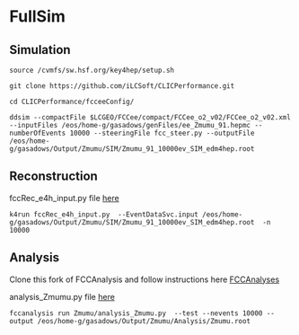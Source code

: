 # FullSim

## Simulation

```
source /cvmfs/sw.hsf.org/key4hep/setup.sh

git clone https://github.com/iLCSoft/CLICPerformance.git

cd CLICPerformance/fcceeConfig/
```

```
ddsim --compactFile $LCGEO/FCCee/compact/FCCee_o2_v02/FCCee_o2_v02.xml --inputFiles /eos/home-g/gasadows/genFiles/ee_Zmumu_91.hepmc --numberOfEvents 10000 --steeringFile fcc_steer.py --outputFile /eos/home-g/gasadows/Output/Zmumu/SIM/Zmumu_91_10000ev_SIM_edm4hep.root
```

## Reconstruction

fccRec_e4h_input.py file [here](https://github.com/gaswk/FullSim/blob/main/fccRec_e4h_input.py)

```
k4run fccRec_e4h_input.py  --EventDataSvc.input /eos/home-g/gasadows/Output/Zmumu/SIM/Zmumu_91_10000ev_SIM_edm4hep.root  -n 10000

```

## Analysis
Clone this fork of FCCAnalysis and follow instructions here [FCCAnalyses](https://github.com/gaswk/FCCAnalyses)

analysis_Zmumu.py file [here](https://github.com/gaswk/FullSim/blob/main/analysis_Zmumu.py)

```
fccanalysis run Zmumu/analysis_Zmumu.py  --test --nevents 10000 --output /eos/home-g/gasadows/Output/Zmumu/Analysis/Zmumu.root
```
